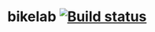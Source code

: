 # bikelab [![Build status](https://ci.appveyor.com/api/projects/status/dq3t6qxcrb82821b?svg=true)](https://ci.appveyor.com/project/mkasprzyk/bikelab)
